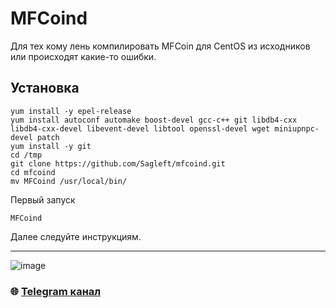 # MFCoind
Для тех кому лень компилировать MFCoin для CentOS из исходников или происходят какие-то ошибки.

## Установка
```
yum install -y epel-release
yum install autoconf automake boost-devel gcc-c++ git libdb4-cxx libdb4-cxx-devel libevent-devel libtool openssl-devel wget miniupnpc-devel patch
yum install -y git
cd /tmp
git clone https://github.com/Sagleft/mfcoind.git
cd mfcoind
mv MFCoind /usr/local/bin/
```
Первый запуск
```
MFCoind
```
Далее следуйте инструкциям.

---

![image](https://github.com/Sagleft/Sagleft/raw/master/image.png)

### :globe_with_meridians: [Telegram канал](https://t.me/+VIvd8j6xvm9iMzhi)
